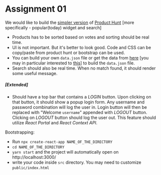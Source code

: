# Assignment 01

We would like to build the [simpler version](https://raw.githubusercontent.com/Cefalo/LetsLearnReact/master/_00_assignment_01/assignment_01.png) of [Product Hunt](https://www.producthunt.com/) [more specifically - popular(today) widget and search]
- Products has to be sorted based on votes and sorting should be real time.
- UI is not important. But it's better to look good. Code and CSS can be copy/paste from product hunt or bootstrap can be used.
- You can build your own `data.json` file or get the data from [here](https://api.producthunt.com/v1/docs) [you may in particular interested to [this](https://api.producthunt.com/v1/docs/posts/posts_index_get_the_tech_posts_of_today)] to build the `data.json` file.
- Search should also be real time. When no match found, it should render some useful message.
##### [Extended]
- Should have a top bar that contains a *LOGIN* button. Upon clicking on that button, it should show a popup login form. Any username and password combination will log the user in. Login button will then be replaced with "Welcome `username`" appended with *LOGOUT* button. Clicking on *LOGOUT* button should log the user out. This feature should utilize *React Portal* and *React Context API*.

Bootstrapping:
- Run `npx create-react-app NAME_OF_THE_DIRECTORY`
- `cd NAME_OF_THE_DIRECTORY`
- `yarn start` and the project will automatically open on http://localhost:3000/
- write your code inside `src` directory. You may need to customize `public/index.html`
